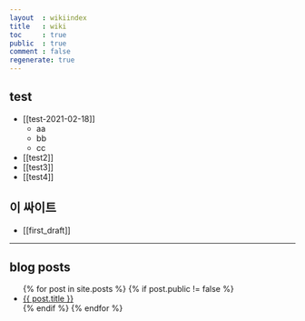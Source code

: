 ```yaml
---
layout  : wikiindex
title   : wiki
toc     : true
public  : true
comment : false
regenerate: true
---
```


## test

* [[test-2021-02-18]]
    * aa
    * bb
    * cc
* [[test2]]
* [[test3]]
* [[test4]]

## 이 싸이트

* [[first_draft]]

---

## blog posts
<div>
    <ul>
{% for post in site.posts %}
    {% if post.public != false %}
        <li>
            <a class="post-link" href="{{ post.url | prepend: site.baseurl }}">
                {{ post.title }}
            </a>
        </li>
    {% endif %}
{% endfor %}
    </ul>
</div>

